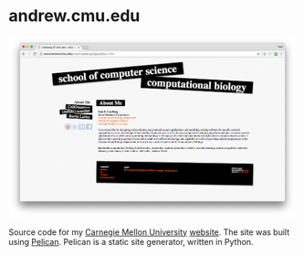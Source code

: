 # andrew.cmu.edu

![Screenshot](https://raw.githubusercontent.com/icaoberg/andrew/master/content/images/screenshot.png)

Source code for my [Carnegie Mellon University](http://www.cmu.edu) [website](http://www.andrew.cmu.edu/~icaoberg/). The site was built using [Pelican](http://docs.getpelican.com/en/stable/). Pelican is a static site generator, written in Python.